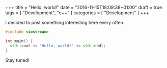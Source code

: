+++
title = "Hello, world!"
date = "2016-11-15T18:09:38+01:00"
draft = true
tags = [ "Development", "c++" ]
categories = [ "Development" ]
+++

I decided to post something interesting here every often.

```c++
#include <iostream>

int main() {
  std::cout << "Hello, world!" << std::endl;
}
```

Stay tuned!

